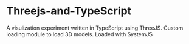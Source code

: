 # Threejs-and-TypeScript

A visulization experiment written in TypeScript using ThreeJS.
Custom loading module to load 3D models.
Loaded with SystemJS
